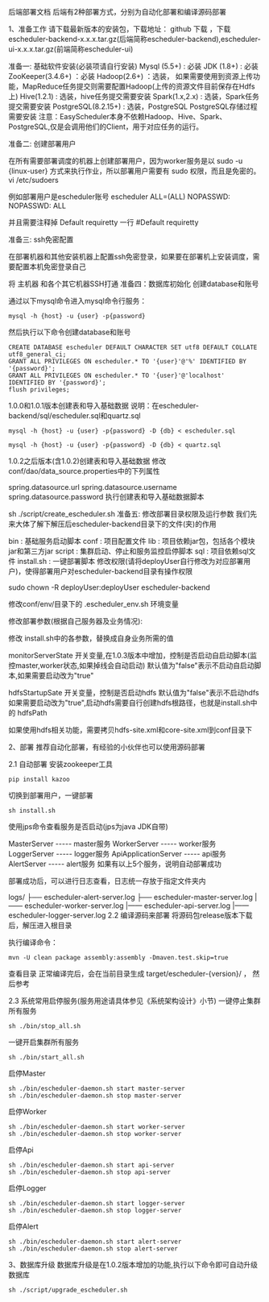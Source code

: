 后端部署文档
后端有2种部署方式，分别为自动化部署和编译源码部署

1、准备工作
请下载最新版本的安装包，下载地址： github 下载 ，下载escheduler-backend-x.x.x.tar.gz(后端简称escheduler-backend),escheduler-ui-x.x.x.tar.gz(前端简称escheduler-ui)

准备一: 基础软件安装(必装项请自行安装)
Mysql (5.5+) : 必装
JDK (1.8+) : 必装
ZooKeeper(3.4.6+) ：必装
Hadoop(2.6+) ：选装， 如果需要使用到资源上传功能，MapReduce任务提交则需要配置Hadoop(上传的资源文件目前保存在Hdfs上)
Hive(1.2.1) : 选装，hive任务提交需要安装
Spark(1.x,2.x) : 选装，Spark任务提交需要安装
PostgreSQL(8.2.15+) : 选装，PostgreSQL PostgreSQL存储过程需要安装
 注意：EasyScheduler本身不依赖Hadoop、Hive、Spark、PostgreSQL,仅是会调用他们的Client，用于对应任务的运行。
 
准备二: 创建部署用户

在所有需要部署调度的机器上创建部署用户，因为worker服务是以 sudo -u {linux-user} 方式来执行作业，所以部署用户需要有 sudo 权限，而且是免密的。
vi /etc/sudoers

例如部署用户是escheduler账号
escheduler  ALL=(ALL)       NOPASSWD: NOPASSWD: ALL

并且需要注释掉 Default requiretty 一行
#Default requiretty

准备三: ssh免密配置

在部署机器和其他安装机器上配置ssh免密登录，如果要在部署机上安装调度，需要配置本机免密登录自己

将 主机器 和各个其它机器SSH打通
准备四：数据库初始化
创建database和账号

通过以下mysql命令进入mysql命令行服务：

    mysql -h {host} -u {user} -p{password}

然后执行以下命令创建database和账号

    CREATE DATABASE escheduler DEFAULT CHARACTER SET utf8 DEFAULT COLLATE utf8_general_ci;
    GRANT ALL PRIVILEGES ON escheduler.* TO '{user}'@'%' IDENTIFIED BY '{password}';
    GRANT ALL PRIVILEGES ON escheduler.* TO '{user}'@'localhost' IDENTIFIED BY '{password}';
    flush privileges;
1.0.0和1.0.1版本创建表和导入基础数据 说明：在escheduler-backend/sql/escheduler.sql和quartz.sql

    mysql -h {host} -u {user} -p{password} -D {db} < escheduler.sql

    mysql -h {host} -u {user} -p{password} -D {db} < quartz.sql
1.0.2之后版本(含1.0.2)创建表和导入基础数据 修改conf/dao/data_source.properties中的下列属性

   spring.datasource.url
   spring.datasource.username
   spring.datasource.password
执行创建表和导入基础数据脚本

  sh ./script/create_escheduler.sh
准备五: 修改部署目录权限及运行参数
我们先来大体了解下解压后escheduler-backend目录下的文件(夹)的作用

bin : 基础服务启动脚本
conf : 项目配置文件
lib : 项目依赖jar包，包括各个模块jar和第三方jar
script : 集群启动、停止和服务监控启停脚本
sql : 项目依赖sql文件
install.sh : 一键部署脚本
修改权限(请将deployUser自行修改为对应部署用户)，使得部署用户对escheduler-backend目录有操作权限

sudo chown -R deployUser:deployUser escheduler-backend

修改conf/env/目录下的 .escheduler_env.sh 环境变量

修改部署参数(根据自己服务器及业务情况):

修改 install.sh中的各参数，替换成自身业务所需的值

monitorServerState 开关变量,在1.0.3版本中增加，控制是否启动自启动脚本(监控master,worker状态,如果掉线会自动启动) 默认值为"false"表示不启动自启动脚本,如果需要启动改为"true"

hdfsStartupSate 开关变量，控制是否启动hdfs 默认值为"false"表示不启动hdfs 如果需要启动改为"true",启动hdfs需要自行创建hdfs根路径，也就是install.sh中的 hdfsPath

如果使用hdfs相关功能，需要拷贝hdfs-site.xml和core-site.xml到conf目录下

2、部署
推荐自动化部署，有经验的小伙伴也可以使用源码部署

2.1 自动部署
安装zookeeper工具

    pip install kazoo

切换到部署用户，一键部署

    sh install.sh

使用jps命令查看服务是否启动(jps为java JDK自带)

   MasterServer         ----- master服务
   WorkerServer         ----- worker服务
   LoggerServer         ----- logger服务
   ApiApplicationServer ----- api服务
   AlertServer          ----- alert服务
如果有以上5个服务，说明自动部署成功

部署成功后，可以进行日志查看，日志统一存放于指定文件夹内

 logs/
    ├── escheduler-alert-server.log
    ├── escheduler-master-server.log
    |—— escheduler-worker-server.log
    |—— escheduler-api-server.log
    |—— escheduler-logger-server.log
2.2 编译源码来部署
将源码包release版本下载后，解压进入根目录

执行编译命令：

    mvn -U clean package assembly:assembly -Dmaven.test.skip=true
    
查看目录
正常编译完后，会在当前目录生成 target/escheduler-{version}/ ， 然后参考

2.3 系统常用启停服务(服务用途请具体参见《系统架构设计》小节)
一键停止集群所有服务

    sh ./bin/stop_all.sh

一键开启集群所有服务

    sh ./bin/start_all.sh

启停Master

    sh ./bin/escheduler-daemon.sh start master-server
    sh ./bin/escheduler-daemon.sh stop master-server
启停Worker

    sh ./bin/escheduler-daemon.sh start worker-server
    sh ./bin/escheduler-daemon.sh stop worker-server
    
启停Api

    sh ./bin/escheduler-daemon.sh start api-server
    sh ./bin/escheduler-daemon.sh stop api-server
    
启停Logger

    sh ./bin/escheduler-daemon.sh start logger-server
    sh ./bin/escheduler-daemon.sh stop logger-server
    
启停Alert

    sh ./bin/escheduler-daemon.sh start alert-server
    sh ./bin/escheduler-daemon.sh stop alert-server
    
3、数据库升级
数据库升级是在1.0.2版本增加的功能,执行以下命令即可自动升级数据库

    sh ./script/upgrade_escheduler.sh

